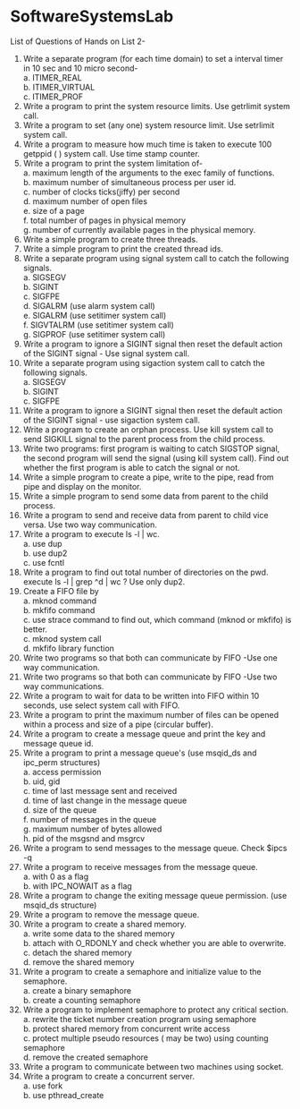 # SoftwareSystemsLab

List of Questions of Hands on List 2-

1. Write a separate program (for each time domain) to set a interval timer in 10 sec and 10 micro second-  
   a. ITIMER_REAL  
   b. ITIMER_VIRTUAL  
   c. ITIMER_PROF  
3. Write a program to print the system resource limits. Use getrlimit system call.  
4. Write a program to set (any one) system resource limit. Use setrlimit system call.  
5. Write a program to measure how much time is taken to execute 100 getppid ( ) system call. Use time stamp counter.  
6. Write a program to print the system limitation of-  
   a. maximum length of the arguments to the exec family of functions.  
   b. maximum number of simultaneous process per user id.  
   c. number of clocks ticks(jiffy) per second  
   d. maximum number of open files  
   e. size of a page  
   f. total number of pages in physical memory  
   g. number of currently available pages in the physical memory.  
7. Write a simple program to create three threads.  
8. Write a simple program to print the created thread ids.  
9. Write a separate program using signal system call to catch the following signals.  
  a. SIGSEGV  
  b. SIGINT  
  c. SIGFPE  
  d. SIGALRM (use alarm system call)  
  e. SIGALRM (use setitimer system call)  
  f. SIGVTALRM (use setitimer system call)  
  g. SIGPROF (use setitimer system call)  
10. Write a program to ignore a SIGINT signal then reset the default action of the SIGINT signal - Use signal system call.  
11. Write a separate program using sigaction system call to catch the following signals.  
  a. SIGSEGV  
  b. SIGINT  
  c. SIGFPE  
12. Write a program to ignore a SIGINT signal then reset the default action of the SIGINT signal - use sigaction system call.  
13. Write a program to create an orphan process. Use kill system call to send SIGKILL signal to the parent process from the child process.  
14. Write two programs: first program is waiting to catch SIGSTOP signal, the second program will send the signal (using kill system call). Find out whether the first program is able to catch the signal or not.  
15. Write a simple program to create a pipe, write to the pipe, read from pipe and display on the monitor.  
16. Write a simple program to send some data from parent to the child process.  
17. Write a program to send and receive data from parent to child vice versa. Use two way communication.  
18. Write a program to execute ls -l | wc.  
  a. use dup  
  b. use dup2  
  c. use fcntl  
19. Write a program to find out total number of directories on the pwd.  
  execute ls -l | grep ^d | wc ? Use only dup2.  
20. Create a FIFO file by  
  a. mknod command  
  b. mkfifo command  
  c. use strace command to find out, which command (mknod or mkfifo) is better.  
  c. mknod system call  
  d. mkfifo library function  
21. Write two programs so that both can communicate by FIFO -Use one way communication.  
22. Write two programs so that both can communicate by FIFO -Use two way communications.  
23. Write a program to wait for data to be written into FIFO within 10 seconds, use select system call with FIFO.  
24. Write a program to print the maximum number of files can be opened within a process and size of a pipe (circular buffer).  
25. Write a program to create a message queue and print the key and message queue id.  
26. Write a program to print a message queue's (use msqid_ds and ipc_perm structures)  
  a. access permission  
  b. uid, gid  
  c. time of last message sent and received  
  d. time of last change in the message queue  
  d. size of the queue  
  f. number of messages in the queue  
  g. maximum number of bytes allowed  
  h. pid of the msgsnd and msgrcv  
27. Write a program to send messages to the message queue. Check $ipcs -q  
28. Write a program to receive messages from the message queue.  
  a. with 0 as a flag  
  b. with IPC_NOWAIT as a flag  
29. Write a program to change the exiting message queue permission. (use msqid_ds structure)  
30. Write a program to remove the message queue.  
31. Write a program to create a shared memory.  
  a. write some data to the shared memory  
  b. attach with O_RDONLY and check whether you are able to overwrite.  
  c. detach the shared memory  
  d. remove the shared memory  
32. Write a program to create a semaphore and initialize value to the semaphore.  
  a. create a binary semaphore  
  b. create a counting semaphore  
33. Write a program to implement semaphore to protect any critical section.  
  a. rewrite the ticket number creation program using semaphore  
  b. protect shared memory from concurrent write access  
  c. protect multiple pseudo resources ( may be two) using counting semaphore  
  d. remove the created semaphore  
34. Write a program to communicate between two machines using socket.  
35. Write a program to create a concurrent server.  
  a. use fork  
  b. use pthread_create  
    
